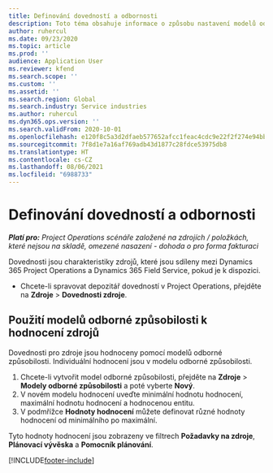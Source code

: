 ```yaml
---
title: Definování dovedností a odbornosti
description: Toto téma obsahuje informace o způsobu nastavení modelů odborné způsobilosti pro ocenění zdrojů.
author: ruhercul
ms.date: 09/23/2020
ms.topic: article
ms.prod: ''
audience: Application User
ms.reviewer: kfend
ms.search.scope: ''
ms.custom: ''
ms.assetid: ''
ms.search.region: Global
ms.search.industry: Service industries
ms.author: ruhercul
ms.dyn365.ops.version: ''
ms.search.validFrom: 2020-10-01
ms.openlocfilehash: e120f8c5a3d2dfaeb577652afcc1feac4cdc9e22f2f274e94bb674ea3fa52fed
ms.sourcegitcommit: 7f8d1e7a16af769adb43d1877c28fdce53975db8
ms.translationtype: HT
ms.contentlocale: cs-CZ
ms.lasthandoff: 08/06/2021
ms.locfileid: "6988733"
---
```

# <a name="define-skills-and-proficiencies"></a>Definování dovedností a odbornosti

_**Platí pro:** Project Operations scénáře založené na zdrojích / položkách, které nejsou na skladě, omezené nasazení - dohoda o pro forma fakturaci_

Dovednosti jsou charakteristiky zdrojů, které jsou sdíleny mezi Dynamics 365 Project Operations a Dynamics 365 Field Service, pokud je k dispozici. 

- Chcete-li spravovat depozitář dovedností v Project Operations, přejděte na **Zdroje** \> **Dovednosti zdroje**. 

## <a name="use-proficiency-models-to-rate-resources"></a>Použití modelů odborné způsobilosti k hodnocení zdrojů

Dovednosti pro zdroje jsou hodnoceny pomocí modelů odborné způsobilosti. Individuální hodnocení jsou v modelu odborné způsobilosti. 

1. Chcete-li vytvořit model odborné způsobilosti, přejděte na **Zdroje** \> **Modely odborné způsobilosti** a poté vyberte **Nový**.
2. V novém modelu hodnocení uveďte minimální hodnotu hodnocení, maximální hodnotu hodnocení a hodnocenou entitu.
3. V podmřížce **Hodnoty hodnocení** můžete definovat různé hodnoty hodnocení od minimálního po maximální.


Tyto hodnoty hodnocení jsou zobrazeny ve filtrech **Požadavky na zdroje**, **Plánovací vývěska** a **Pomocník plánování**.


[!INCLUDE[footer-include](../includes/footer-banner.md)]
